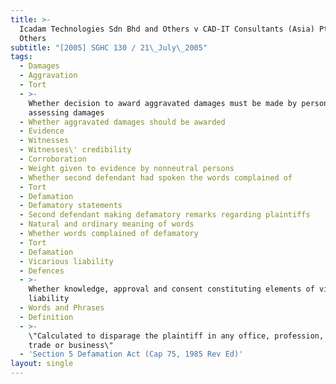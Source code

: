 ```yaml
---
title: >-
  Icadam Technologies Sdn Bhd and Others v CAD-IT Consultants (Asia) Pte Ltd and
  Others
subtitle: "[2005] SGHC 130 / 21\_July\_2005"
tags:
  - Damages
  - Aggravation
  - Tort
  - >-
    Whether decision to award aggravated damages must be made by person
    assessing damages
  - Whether aggravated damages should be awarded
  - Evidence
  - Witnesses
  - Witnesses\' credibility
  - Corroboration
  - Weight given to evidence by nonneutral persons
  - Whether second defendant had spoken the words complained of
  - Tort
  - Defamation
  - Defamatory statements
  - Second defendant making defamatory remarks regarding plaintiffs
  - Natural and ordinary meaning of words
  - Whether words complained of defamatory
  - Tort
  - Defamation
  - Vicarious liability
  - Defences
  - >-
    Whether knowledge, approval and consent constituting elements of vicarious
    liability
  - Words and Phrases
  - Definition
  - >-
    \"Calculated to disparage the plaintiff in any office, profession, calling,
    trade or business\"
  - 'Section 5 Defamation Act (Cap 75, 1985 Rev Ed)'
layout: single
---
```



